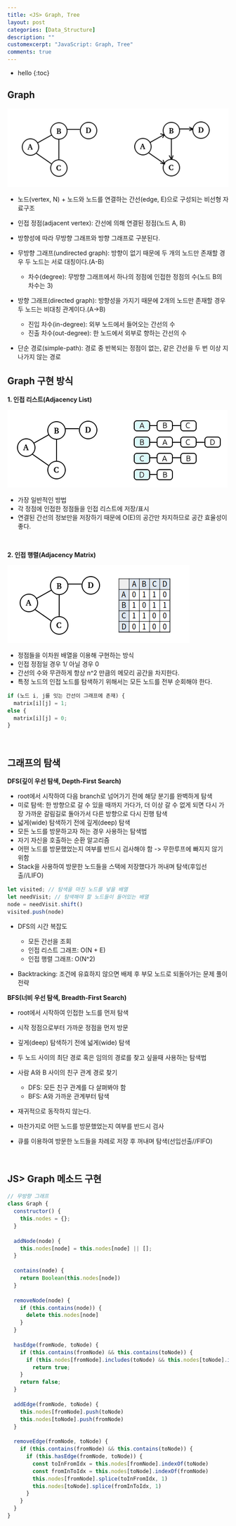 ```yaml
---
title: <JS> Graph, Tree
layout: post
categories: [Data_Structure]
description: ""
customexcerpt: "JavaScript: Graph, Tree"
comments: true
---
```


* hello
{:toc}


## Graph ##

  ![graph](/assets/img/graph1.png)

 - 노드(vertex, N) + 노드와 노드를 연결하는 간선(edge, E)으로 구성되는 비선형 자료구조
 - 인접 정점(adjacent vertex): 간선에 의해 연결된 정점(노드 A, B)
 - 방향성에 따라 무방향 그래프와 방향 그래프로 구분된다.
 - 무방향 그래프(undirected graph): 방향이 없기 때문에 두 개의 노드만 존재할 경우 두 노드는 서로 대칭이다.(A-B)
    - 차수(degree): 무방향 그래프에서 하나의 정점에 인접한 정점의 수(노드 B의 차수는 3)
  
 - 방향 그래프(directed graph): 방향성을 가지기 때문에 2개의 노드만 존재할 경우 두 노드는 비대칭 관계이다.(A->B)
    - 진입 차수(in-degree): 외부 노드에서 들어오는 간선의 수
    - 진출 차수(out-degree): 한 노드에서 외부로 향하는 간선의 수
    
 - 단순 경로(simple-path): 경로 중 반복되는 정점이 없는, 같은 간선을 두 번 이상 지나가지 않는 경로
 
## Graph 구현 방식 ##
 **1. 인접 리스트(Adjacency List)**

![graph](/assets/img/graph3.png)

  - 가장 일반적인 방법
  - 각 정점에 인접한 정점들을 인접 리스트에 저장/표시
  - 연결된 간선의 정보만을 저장하기 때문에 O(E)의 공간만 차지하므로 공간 효율성이 좋다.
 
 <br>
 
 **2. 인접 행렬(Adjacency Matrix)** 
 
![graph](/assets/img/graph2.png)
 
  - 정점들을 이차원 배열을 이용해 구현하는 방식
  - 인접 정점일 경우 1/ 아닐 경우 0
  - 간선의 수와 무관하게 항상 n^2 만큼의 메모리 공간을 차지한다.
  - 특정 노드의 인접 노드를 탐색하기 위해서는 모든 노드를 전부 순회해야 한다. 
  
  ```js
  if (노드 i, j를 잇는 간선이 그래프에 존재) {
    matrix[i][j] = 1;
  else {
    matrix[i][j] = 0;
  }
  ```

<br>

## 그래프의 탐색 ##

 **DFS(깊이 우선 탐색, Depth-First Search)**
  - root에서 시작하여 다음 branch로 넘어가기 전에 해당 분기를 완벽하게 탐색
  - 미로 탐색: 한 방향으로 갈 수 있을 때까지 가다가, 더 이상 갈 수 없게 되면 다시 가장 가까운 갈림길로 돌아가서 다른 방향으로 다시 진행 탐색
  - 넓게(wide) 탐색하기 전에 깊게(deep) 탐색
  - 모든 노드를 방문하고자 하는 경우 사용하는 탐색법
  - 자기 자신을 호출하는 순환 알고리즘
  - 어떤 노드를 방문했었는지 여부를 반드시 검사해야 함 -> 무한루프에 빠지지 않기 위함
  - Stack을 사용하여 방문한 노드들을 스택에 저장했다가 꺼내며 탐색(후입선출//LIFO)
  
  ```js
  let visited; // 탐색을 마친 노드를 넣을 배열
  let needVisit; // 탐색해야 할 노드들이 들어있는 배열
  node = needVisit.shift()
  visited.push(node)
  ```
  
  - DFS의 시간 복잡도
    - 모든 간선을 조회
    - 인접 리스트 그래프: O(N + E)
    - 인접 행렬 그래프: O(N^2)

  - Backtracking: 조건에 유효하지 않으면 배제 후 부모 노드로 되돌아가는 문제 풀이 전략

  **BFS(너비 우선 탐색, Breadth-First Search)**
  - root에서 시작하여 인접한 노드를 먼저 탐색
  - 시작 정점으로부터 가까운 정점을 먼저 방문
  - 깊게(deep) 탐색하기 전에 넓게(wide) 탐색
  - 두 노드 사이의 최단 경로 혹은 임의의 경로를 찾고 싶을때 사용하는 탐색법
  - 사람 A와 B 사이의 친구 관계 경로 찾기
    - DFS: 모든 친구 관계를 다 살펴봐야 함
    - BFS: A와 가까운 관계부터 탐색
  
  - 재귀적으로 동작하지 않는다.
  - 마찬가지로 어떤 노드를 방문했었는지 여부를 반드시 검사
  - 큐를 이용하여 방문한 노드들을 차례로 저장 후 꺼내며 탐색(선입선출//FIFO)

<br>

## JS> Graph 메소드 구현 ##

```js
// 무방향 그래프
class Graph {
  constructor() {
    this.nodes = {};
  }

  addNode(node) {
    this.nodes[node] = this.nodes[node] || [];
  }

  contains(node) {
    return Boolean(this.nodes[node])
  }

  removeNode(node) {
    if (this.contains(node)) {
      delete this.nodes[node]
    }
  }

  hasEdge(fromNode, toNode) {
    if (this.contains(fromNode) && this.contains(toNode)) {
      if (this.nodes[fromNode].includes(toNode) && this.nodes[toNode].includes(fromNode))
        return true;
    }
    return false;
  }

  addEdge(fromNode, toNode) {
    this.nodes[fromNode].push(toNode)
    this.nodes[toNode].push(fromNode)
  }

  removeEdge(fromNode, toNode) {
    if (this.contains(fromNode) && this.contains(toNode)) {
      if (this.hasEdge(fromNode, toNode)) {
        const toInFromIdx = this.nodes[fromNode].indexOf(toNode)
        const fromInToIdx = this.nodes[toNode].indexOf(fromNode)
        this.nodes[fromNode].splice(toInFromIdx, 1)
        this.nodes[toNode].splice(fromInToIdx, 1)
      }
    }
  }
}
```
